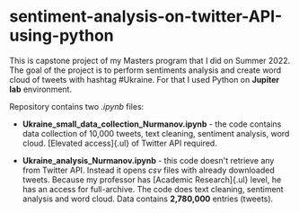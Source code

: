# sentiment-analysis-on-twitter-API-using-python

This is capstone project of my Masters program that I did on Summer 2022. The goal of the project is to perform sentiments analysis and create word cloud of tweets with hashtag \#Ukraine. For that I used Python on **Jupiter lab** environment.

Repository contains two *.ipynb* files:

-   **Ukraine_small_data_collection_Nurmanov.ipynb** - the code contains data collection of 10,000 tweets, text cleaning, sentiment analysis, word cloud. [Elevated access]{.ul} of Twitter API required.

-   **Ukraine_analysis_Nurmanov.ipynb** - this code doesn't retrieve any from Twitter API. Instead it opens *csv* files with already downloaded tweets. Because my professor has [Academic Research]{.ul} level, he has an access for full-archive. The code does text cleaning, sentiment analysis and word cloud. Data contains **2,780,000** entries (tweets).

